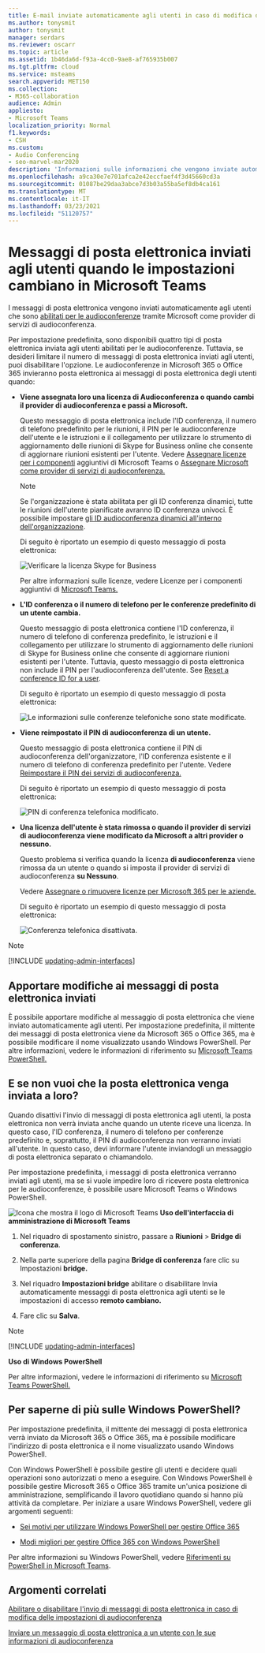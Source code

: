 ```yaml
---
title: E-mail inviate automaticamente agli utenti in caso di modifica delle impostazioni
ms.author: tonysmit
author: tonysmit
manager: serdars
ms.reviewer: oscarr
ms.topic: article
ms.assetid: 1b46da6d-f93a-4cc0-9ae8-af765935b007
ms.tgt.pltfrm: cloud
ms.service: msteams
search.appverid: MET150
ms.collection:
- M365-collaboration
audience: Admin
appliesto:
- Microsoft Teams
localization_priority: Normal
f1.keywords:
- CSH
ms.custom:
- Audio Conferencing
- seo-marvel-mar2020
description: 'Informazioni sulle informazioni che vengono inviate automaticamente agli utenti tramite posta elettronica quando le impostazioni dei servizi di conferenza telefonica con accesso esterno cambiano in Microsoft Teams. '
ms.openlocfilehash: a9ca30e7e701afca2e42eccfaef4f3d45660cd3a
ms.sourcegitcommit: 01087be29daa3abce7d3b03a55ba5ef8db4ca161
ms.translationtype: MT
ms.contentlocale: it-IT
ms.lasthandoff: 03/23/2021
ms.locfileid: "51120757"
---
```

# <a name="emails-sent-to-users-when-their-settings-change-in-microsoft-teams"></a>Messaggi di posta elettronica inviati agli utenti quando le impostazioni cambiano in Microsoft Teams

I messaggi di posta elettronica vengono inviati automaticamente agli utenti che sono [abilitati per le audioconferenze](set-up-audio-conferencing-in-teams.md) tramite Microsoft come provider di servizi di audioconferenza.

Per impostazione predefinita, sono disponibili quattro tipi di posta elettronica inviata agli utenti abilitati per le audioconferenze. Tuttavia, se desideri limitare il numero di messaggi di posta elettronica inviati agli utenti, puoi disabilitare l'opzione. Le audioconferenze in Microsoft 365 o Office 365 invieranno posta elettronica ai messaggi di posta elettronica degli utenti quando:

- **Viene assegnata loro una licenza di Audioconferenza o quando cambi il provider di audioconferenza e passi a Microsoft.**

     Questo messaggio di posta elettronica include l'ID conferenza, il numero di telefono predefinito per le riunioni, il PIN per le audioconferenze dell'utente e le istruzioni e il collegamento per utilizzare lo strumento di aggiornamento delle riunioni di Skype for Business online che consente di aggiornare riunioni esistenti per l'utente. Vedere [Assegnare licenze per i componenti](./teams-add-on-licensing/microsoft-teams-add-on-licensing.md) aggiuntivi di Microsoft Teams o [Assegnare Microsoft come provider di servizi di audioconferenza.](/SkypeForBusiness/audio-conferencing-in-office-365/assign-microsoft-as-the-audio-conferencing-provider)

    > [!NOTE]
    > Se l'organizzazione è stata abilitata per gli ID conferenza dinamici, tutte le riunioni dell'utente pianificate avranno ID conferenza univoci. È possibile impostare [gli ID audioconferenza dinamici all'interno dell'organizzazione](/skypeforbusiness/audio-conferencing-in-office-365/reset-a-conference-id-for-a-user). 

    Di seguito è riportato un esempio di questo messaggio di posta elettronica:

     ![Verificare la licenza Skype for Business](media/teams-emails-sent-to-users-when-settings-change-image1.png)

    Per altre informazioni sulle licenze, vedere Licenze per i componenti aggiuntivi di [Microsoft Teams.](./teams-add-on-licensing/microsoft-teams-add-on-licensing.md)

- **L'ID conferenza o il numero di telefono per le conferenze predefinito di un utente cambia.**

    Questo messaggio di posta elettronica contiene l'ID conferenza, il numero di telefono di conferenza predefinito, le istruzioni e il collegamento per utilizzare lo strumento di aggiornamento delle riunioni di Skype for Business online che consente di aggiornare riunioni esistenti per l'utente. Tuttavia, questo messaggio di posta elettronica non include il PIN per l'audioconferenza dell'utente. See [Reset a conference ID for a user](reset-a-conference-id-for-a-user-in-teams.md).

    Di seguito è riportato un esempio di questo messaggio di posta elettronica:

     ![Le informazioni sulle conferenze telefoniche sono state modificate.](media/teams-emails-sent-to-users-when-settings-change-image2.png)

- **Viene reimpostato il PIN di audioconferenza di un utente.**

    Questo messaggio di posta elettronica contiene il PIN di audioconferenza dell'organizzatore, l'ID conferenza esistente e il numero di telefono di conferenza predefinito per l'utente. Vedere [Reimpostare il PIN dei servizi di audioconferenza.](reset-the-audio-conferencing-pin-in-teams.md)
    
     Di seguito è riportato un esempio di questo messaggio di posta elettronica:
    
     ![PIN di conferenza telefonica modificato.](media/teams-emails-sent-to-users-when-settings-change-image3.png)
  
- **Una licenza dell'utente è stata rimossa o quando il provider di servizi di audioconferenza viene modificato da Microsoft a altri provider o nessuno.**

    Questo problema si verifica quando la licenza **di audioconferenza** viene rimossa da un utente o quando si imposta il provider di servizi di audioconferenza **su Nessuno**.

    Vedere [Assegnare o rimuovere licenze per Microsoft 365 per le aziende.](https://support.office.com/article/997596b5-4173-4627-b915-36abac6786dc)

    Di seguito è riportato un esempio di questo messaggio di posta elettronica:

     ![Conferenza telefonica disattivata.](media/teams-emails-sent-to-users-when-settings-change-image4.png)

> [!NOTE]
> [!INCLUDE [updating-admin-interfaces](includes/updating-admin-interfaces.md)]

## <a name="make-changes-to-the-email-messages-that-are-sent-to-them"></a>Apportare modifiche ai messaggi di posta elettronica inviati

È possibile apportare modifiche al messaggio di posta elettronica che viene inviato automaticamente agli utenti. Per impostazione predefinita, il mittente dei messaggi di posta elettronica viene da Microsoft 365 o Office 365, ma è possibile modificare il nome visualizzato usando Windows PowerShell. Per altre informazioni, vedere le informazioni di riferimento su [Microsoft Teams PowerShell.](/powershell/module/teams/?view=teams-ps)

## <a name="what-if-you-dont-want-email-to-be-sent-to-them"></a>E se non vuoi che la posta elettronica venga inviata a loro?

Quando disattivi l'invio di messaggi di posta elettronica agli utenti, la posta elettronica non verrà inviata anche quando un utente riceve una licenza. In questo caso, l'ID conferenza, il numero di telefono per conferenze predefinito e, soprattutto, il PIN di audioconferenza non verranno inviati all'utente. In questo caso, devi informare l'utente inviandogli un messaggio di posta elettronica separato o chiamandolo.

Per impostazione predefinita, i messaggi di posta elettronica verranno inviati agli utenti, ma se si vuole impedire loro di ricevere posta elettronica per le audioconferenze, è possibile usare Microsoft Teams o Windows PowerShell. 

![Icona che mostra il logo di Microsoft Teams](media/teams-logo-30x30.png) **Uso dell'interfaccia di amministrazione di Microsoft Teams**

1. Nel riquadro di spostamento sinistro, passare a **Riunioni** > **Bridge di conferenza**. 

2. Nella parte superiore della pagina **Bridge di conferenza** fare clic su Impostazioni **bridge.** 

3. Nel riquadro **Impostazioni bridge** abilitare o disabilitare Invia automaticamente messaggi di posta elettronica agli utenti se le impostazioni di accesso **remoto cambiano.**

4. Fare clic su **Salva**.

> [!Note]
> [!INCLUDE [updating-admin-interfaces](includes/updating-admin-interfaces.md)]

**Uso di Windows PowerShell**

Per altre informazioni, vedere le informazioni di riferimento su [Microsoft Teams PowerShell.](/powershell/module/teams/?view=teams-ps)


## <a name="want-to-know-more-about-windows-powershell"></a>Per saperne di più sulle Windows PowerShell?

Per impostazione predefinita, il mittente dei messaggi di posta elettronica verrà inviato da Microsoft 365 o Office 365, ma è possibile modificare l'indirizzo di posta elettronica e il nome visualizzato usando Windows PowerShell. 

Con Windows PowerShell è possibile gestire gli utenti e decidere quali operazioni sono autorizzati o meno a eseguire. Con Windows PowerShell è possibile gestire Microsoft 365 o Office 365 tramite un'unica posizione di amministrazione, semplificando il lavoro quotidiano quando si hanno più attività da completare. Per iniziare a usare Windows PowerShell, vedere gli argomenti seguenti:

  - [Sei motivi per utilizzare Windows PowerShell per gestire Office 365](/microsoft-365/enterprise/why-you-need-to-use-microsoft-365-powershell)

  - [Modi migliori per gestire Office 365 con Windows PowerShell](/previous-versions//dn568025(v=technet.10))

Per altre informazioni su Windows PowerShell, vedere [Riferimenti su PowerShell in Microsoft Teams](/powershell/module/teams/?view=teams-ps).


## <a name="related-topics"></a>Argomenti correlati

[Abilitare o disabilitare l'invio di messaggi di posta elettronica in caso di modifica delle impostazioni di audioconferenza](enable-or-disable-sending-emails-when-their-settings-change-in-teams.md)

[Inviare un messaggio di posta elettronica a un utente con le sue informazioni di audioconferenza](send-an-email-to-a-user-with-their-dial-in-information-in-teams.md)